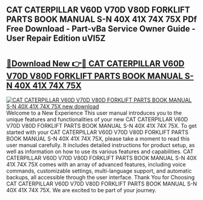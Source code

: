 ## CAT CATERPILLAR V60D V70D V80D FORKLIFT PARTS BOOK MANUAL S-N 40X 41X 74X 75X PDf Free Download - Part-vBa Service Owner Guide - User Repair Edition uVI5Z

# <h2><a href="http://bc68620.oget.top/?id=CAT+CATERPILLAR+V60D+V70D+V80D+FORKLIFT+PARTS+BOOK+MANUAL+S-N+40X+41X+74X+75X">🔗Download New 👉🔴 CAT CATERPILLAR V60D V70D V80D FORKLIFT PARTS BOOK MANUAL S-N 40X 41X 74X 75X</a></h2>

[![CAT CATERPILLAR V60D V70D V80D FORKLIFT PARTS BOOK MANUAL S-N 40X 41X 74X 75X new download](https://i.imgur.com/5g1atiW.png)](http://bc68620.oget.top/?id=CAT+CATERPILLAR+V60D+V70D+V80D+FORKLIFT+PARTS+BOOK+MANUAL+S-N+40X+41X+74X+75X)
Welcome to a New Experience This user manual introduces you to the unique features and functionalities of your new CAT CATERPILLAR V60D V70D V80D FORKLIFT PARTS BOOK MANUAL S-N 40X 41X 74X 75X. To get started with your CAT CATERPILLAR V60D V70D V80D FORKLIFT PARTS BOOK MANUAL S-N 40X 41X 74X 75X, please take a moment to read this user manual carefully. It includes detailed instructions for product setup, as well as information on how to use its various features and capabilities. CAT CATERPILLAR V60D V70D V80D FORKLIFT PARTS BOOK MANUAL S-N 40X 41X 74X 75X comes with an array of advanced features, including voice commands, customizable settings, multi-language support, and automatic backups, all accessible through the user interface. Thank You for Choosing CAT CATERPILLAR V60D V70D V80D FORKLIFT PARTS BOOK MANUAL S-N 40X 41X 74X 75X. We are excited to be part of your journey.
